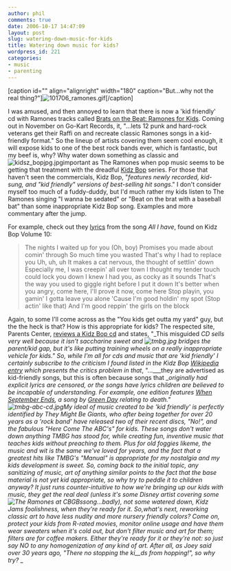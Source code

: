 ```yaml
---
author: phil
comments: true
date: 2006-10-17 14:47:09
layout: post
slug: watering-down-music-for-kids
title: Watering down music for kids?
wordpress_id: 221
categories:
- music
- parenting
---
```


[caption id="" align="alignright" width="180" caption="But...why not the real thing?"]![101706_ramones.gif](http://fak3r.com/wp-content/uploads/2006/10/101706_ramones.gif)[/caption]

I was amused, and then annoyed to learn that there is now a 'kid friendly' cd with Ramones tracks   called [Brats on the Beat:   Ramones for Kids](http://www.aversion.com/news/news_article.cfm?news_id=7443).  Coming out in November on Go-Kart Records, it, "...lets 12 punk and   hard-rock veterans get their Raffi on and recreate classic Ramones songs in a kid-friendly   format."  So the lineup of artists covering them seem cool enough, it will   expose kids to one of the best rock bands ever, which is fantastic, but my beef is, why?  Why water down   something as classic and ![kidsz_bopjpg.jpg](http://fak3r.com/wp-content/uploads/2006/10/kidsz_bopjpg.jpg)important as The Ramones when pop music seems to be getting that   treatment with the dreadful [Kidz Bop](http://www.kidzbop.com/index.jsp) series. For   those that haven't seen the commercials, Kidz Bop, "_features newly recorded, kid-sung, and "kid friendly" versions of best-selling hit songs_."  I don't consider myself too much of a fuddy-duddy, but I'd much rather my kids listen to The Ramones singing "I wanna be sedated" or "Beat on the brat with a baseball bat" than some inappropriate Kidz Bop song.  Examples and more commentary after the jump.<!-- more -->

For example, check out they [lyrics](http://www.zokky.com/artist_k/kidz_bop_kids_lyrics/all_i_have_lyrics.html%20on%20Kidz) from the song _All I have_, found on Kidz Bop Volume 10:


> The nights I waited up for you (Oh, boy)
Promises you made about comin' through
So much time you wasted
That's why I had to replace you
Uh, uh, uh It makes a cat nervous,
the thought of settlin' down
Especially me, I was creepin' all over town
I thought my tender touch could lock you down
I knew I had you, as cocky as it sounds
That's the way you used to giggle right before I put it down
It's better when you angry, come here,
I'll prove it now, come here
Stop playin, you gamin' I gotta leave you alone
'Cause I'm good holdin' my spot (Stop actin' like that)
And I'm good reppin' the girls on the block


Again, to some I'll come across as the "You kids get outta my yard" guy, but the the heck is that?  How is this appropriate for kids? The respected site, Parents Center, [reviews a   Kidz Bop cd](http://parentcenter.babycenter.com/reviews/bigkid/gentertainment/view/3-2032) and states, "_This misguided __CD sells very well because it isn't saccharine   sweet and ![tmbg.jpg](http://fak3r.com/wp-content/uploads/2006/10/tmbg.jpg) bridges the parent/kid gap, but it's like putting training wheels on a really   inappropriate vehicle for kids_."   So, while I'm all for cds and music that are 'kid friendly' I certainly subscribe to the criticism   I found listed in the Kidz Bop [Wikipedia   entry](http://en.wikipedia.org/wiki/Kidz_Bop) which presents the critics problem in that_, "...___they are advertised as   kid-friendly songs, but this is often because songs that ___originally had explicit lyrics are   censored, or the songs have lyrics children are believed to be incapable of understanding. For   example, one edition features [When September Ends](http://en.wikipedia.org/wiki/When_September_Ends), a song by [Green Day](http://en.wikipedia.org/wiki/Green_day) relating to death_."![tmbg-abc-cd.jpg](http://fak3r.com/wp-content/uploads/2006/10/tmbg-abc-cd.jpg)My ideal of music created to be 'kid friendly' is perfectly identified by They Might Be Giants,   who after being together for over 20 years as a 'rock band' have released two of their recent   discs, "No!", and the fabulous "Here Come The ABC's" for kids.  These songs don't water down anything   TMBG has stood for, while creating fun, inventive music that teaches kids without preaching to   them.  Plus for old foggies likeme, the music and wit is the same we've loved for years, and the   fact that a greatest hits like TMBG's "Manual" is appropriate for my nostalgia and my kids development is sweet.  So, coming back to the initial topic, any sanitizing of music, art of   anything similar points to the fact that the base material is not yet kid appropriate, so why try   to peddle it to children anyway?  It just runs counter-intuitive to how we're bringing up our   kids with music, they get the real deal (unless it's some Disney artist covering some   ![The Ramones at CBGBs](http://fak3r.com/wp-content/uploads/2006/07/CBGB-Ramones.jpg)song...badly), not some watered down, Kidz Jams foolishness, when they're ready for it.  So,what's next,   reworking classic art to have less nudity and more nursery friendly colors?  Come on, protect   your kids from R-rated movies, monitor online usage and have them wear sweaters when it's cold   out, but don't filter music and art for them; filters are for coffee makers.  Either   they're ready for it or they're not: so just say NO to any homogenization of any kind of art. After all, as Joey said over 30 years ago, "_There no stopping the ki__ds from hopping!_", so why   try?_ _
